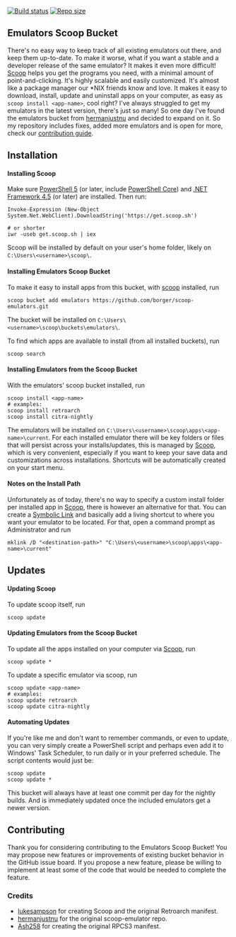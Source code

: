[![Build status](https://ci.appveyor.com/api/projects/status/4krqni0w1pr1yirl?svg=true)](https://ci.appveyor.com/project/borger/scoop-emulators) [![Repo size](https://img.shields.io/github/repo-size/borger/scoop-emulators.svg)](https://github.com/borger/scoop-emulators)
## Emulators Scoop Bucket

There's no easy way to keep track of all existing emulators out there, and keep them up-to-date. To make it worse, what if you want a stable and a developer release of the same emulator? It makes it even more difficult! [Scoop](http://scoop.sh) helps you get the programs you need, with a minimal amount of point-and-clicking. It's highly scalable and easily customized. It's almost like a package manager our *NIX friends know and love. It makes it easy to download, install, update and uninstall apps on your computer, as easy as `scoop install <app-name>`, cool right? I've always struggled to get my emulators in the latest version, there's just so many! So one day I've found the emulators bucket from [hermanjustnu](https://github.com/hermanjustnu/scoop-emulators) and decided to expand on it. So my repository includes fixes, added more emulators and is open for more, check our [contribution guide](#Contributing).

## Installation
#### Installing Scoop
Make sure [PowerShell 5](https://aka.ms/wmf5download) (or later, include [PowerShell Core](https://docs.microsoft.com/en-us/powershell/scripting/install/installing-powershell-core-on-windows?view=powershell-6)) and [.NET Framework 4.5](https://www.microsoft.com/net/download) (or later) are installed. Then run:

    Invoke-Expression (New-Object System.Net.WebClient).DownloadString('https://get.scoop.sh')

    # or shorter
    iwr -useb get.scoop.sh | iex
Scoop will be installed by default on your user's home folder, likely on `C:\Users\<username>\scoop\`.

#### Installing Emulators Scoop Bucket
To make it easy to install apps from this bucket, with [scoop](#-Installing-Scoop) installed, run

    scoop bucket add emulators https://github.com/borger/scoop-emulators.git
The bucket will be installed on `C:\Users\<username>\scoop\buckets\emulators\`.

To find which apps are available to install (from all installed buckets), run

    scoop search

#### Installing Emulators from the Scoop Bucket
With the emulators' scoop bucket installed, run

    scoop install <app-name>
    # examples:
    scoop install retroarch
    scoop install citra-nightly
The emulators will be installed on `C:\Users\<username>\scoop\apps\<app-name>\current`. For each installed emulator there will be key folders or files that will persist across your installs/updates, this is managed by [Scoop](http://scoop.sh), which is very convenient, especially if you want to keep your save data and customizations across installations. Shortcuts will be automatically created on your start menu.

#### Notes on the Install Path
Unfortunately as of today, there's no way to specify a custom install folder per installed app in [Scoop](http://scoop.sh), there is however an alternative for that. You can create a [Symbolic Link](https://www.howtogeek.com/howto/16226/complete-guide-to-symbolic-links-symlinks-on-windows-or-linux/) and basically add a living shortcut to where you want your emulator to be located. For that, open a command prompt as Administrator and run

    mklink /D "<destination-path>" "C:\Users\<username>\scoop\apps\<app-name>\current"

## Updates
#### Updating Scoop
To update scoop itself, run

    scoop update

#### Updating Emulators from the Scoop Bucket
To update all the apps installed on your computer via [Scoop](http://scoop.sh), run

    scoop update *

To update a specific emulator via scoop, run

    scoop update <app-name>
    # examples:
    scoop update retroarch
    scoop update citra-nightly

#### Automating Updates
If you're like me and don't want to remember commands, or even to update, you can very simply create a PowerShell script and perhaps even add it to Windows' Task Scheduler, to run daily or in your preferred schedule. The script contents would just be:

    scoop update
    scoop update *
This bucket will always have at least one commit per day for the nightly builds. And is immediately updated once the included emulators get a newer version.

## Contributing
Thank you for considering contributing to the Emulators Scoop Bucket! You may propose new features or improvements of existing bucket behavior in the GitHub issue board. If you propose a new feature, please be willing to implement at least some of the code that would be needed to complete the feature.

### Credits
- [lukesampson](https://github.com/lukesampson) for creating Scoop and the original Retroarch manifest.
- [hermanjustnu](https://github.com/hermanjustnu/) for the original scoop-emulator repo.
- [Ash258](https://github.com/Ash258) for creating the original RPCS3 manifest.
